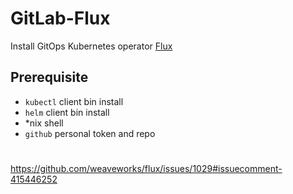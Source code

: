 # GitLab-Flux

Install GitOps Kubernetes operator [Flux](https://github.com/weaveworks/flux)

## Prerequisite

- `kubectl` client bin install
- `helm` client bin install
- \*nix shell
- `github` personal token and repo

#

https://github.com/weaveworks/flux/issues/1029#issuecomment-415446252
